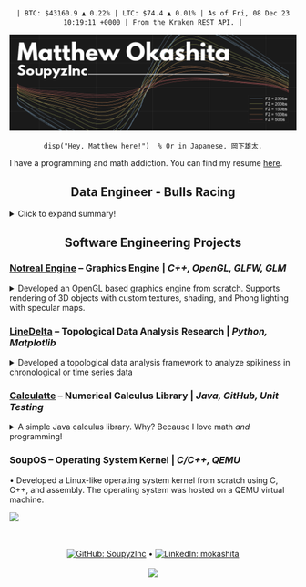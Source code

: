 <!--
  Thanks for peeking under the hood! It's pretty neat, right?

  I used <a href="https://github.com/ouuan">ouuan's</a> 
  <a href="https://github.com/ouuan/ouuan">README</a> as a guide 
  to setting up this repository's GitHub Actions to display the 
  below crypto prices.

  I'm glad you enjoyed my README enough to take a peak under 
  the hood! <3
    - Matthew Okashita • @SoupyzInc (https://github.com/SoupyzInc)
-->

<div align="center">
<!--START_SECTION:crypto-prices-->
<pre><code>| BTC: $43160.9 ▲ 0.22% | LTC: $74.4 ▲ 0.01% | As of Fri, 08 Dec 23 10:19:11 +0000 | From the Kraken REST API. |</code></pre>
<!--END_SECTION:crypto-prices-->
</div>

<img src="https://github.com/SoupyzInc/SoupyzInc/blob/master/Images/Github%20Banner%20TTC%20Graph%20Slim.png" alt="Matthew Okashita | SoupyzInc">

<div align="center">
  <pre><code>disp("Hey, Matthew here!")  % Or in Japanese, 岡下雄太.</code></pre>
</div>

<p>I have a programming and math addiction. You can find my resume <a href="https://www.linkedin.com/in/mokashita/overlay/1635514778922/single-media-viewer/?profileId=ACoAADPHAC4BI6608hnqkoFshpYzlnDPZfaZrEQ">here</a>.</p>

<h2 align="center">Data Engineer - Bulls Racing</h2>
<details><summary>Click to expand summary!</summary>
•	<b><ins>Saved $2,495</ins></b> per year from the team’s budget by developing a bespoke tire data analysis program using MATLAB to substitute out-of-budget software such as OptimumTire.
<br>•	<b><ins>Justified purchasing of over $4,000 in new tires with 90 different graphs</ins></b> (FY vs SA and MZ vs SA) comparing different tire and rim combinations. Graphs also determined an optimal tire pressure of 10 PSI for our vehicle setup.
<br>•	Documented and maintain over 60 different sensors and 190 data channels that these sensors produce.
<br>•	Assisted in the design on the new wiring harness by calculating safety of lighter, lower-gauge wires in the safety circuit.
<br>•	Promoted to Junior Engineer for consistent daily dedication of progressive work towards the team. Consistently produced work that positively impacted the quality of our car. Junior Engineer is a steppingstone role to becoming a Design Lead or other Executive Board and leadership positions.
</details>

<h2 align="center">Software Engineering Projects</h2>
<h3><a href="https://github.com/SoupyzInc/NotrealEngine">Notreal Engine</a> – Graphics Engine | <i>C++, OpenGL, GLFW, GLM</i></h3>
<details><summary>Developed an OpenGL based graphics engine from scratch. Supports rendering of 3D objects with custom textures, shading, and Phong lighting with specular maps.</summary>
<br><img src="https://github.com/SoupyzInc/NotrealEngine/blob/main/docs/58abe127/phong_demo.png" alt="A wooden crate with shiny metal reinforcements.">
</details>

<h3><a href="https://github.com/SoupyzInc/LineDelta">LineDelta</a> – Topological Data Analysis Research | <i>Python, Matplotlib</i></h3>
<details><summary>Developed a topological data analysis framework to analyze spikiness in chronological or time series data</summary>
<br>•	Placed third in the state of Florida out of twenty-four other mathematics and computational science academic research projects at the Florida State Science and Engineering Fair, which tied the school record for placement. 
<br>•	Placed first in Pasco County district in mathematics and computational sciences category and awarded the Mu Alpha Theta Award for the most challenging, original, thorough, and creative investigation of a problem involving mathematics accessible to a high school student at the Pasco Science & Engineering Showcase.
</details>

<h3><a href="https://github.com/Derivasians/Calculatte">Calculatte</a> – Numerical Calculus Library | <i>Java, GitHub, Unit Testing</i></h3>
<details><summary>A simple Java calculus library. Why? Because I love math <i>and</i> programming!</summary>
<br><pre><code>// Integrate f(x) = 2x from 0 to 2.

import io.github.derivasians.calculatte.*;

Calculatte c = new Calculatte();
Function TwoX = x -> 2 * x;

double a = c.integrate(0, 2, TwoX);
System.out.println(a);</code></pre>
</details>

<h3>SoupOS – Operating System Kernel | <i>C/C++, QEMU</i></h3>
•	Developed a Linux-like operating system kernel from scratch using C, C++, and assembly. The operating
system was hosted on a QEMU virtual machine.

![](https://hit.yhype.me/github/profile?user_id=54863556)

<br><p align="center"><a href="https://github.com/SoupyzInc"><img src="https://github.com/gauravghongde/social-icons/blob/master/PNG/Color/Github.png" height="14" alt="GitHub: "> SoupyzInc</a> • <a href="https://www.linkedin.com/in/mokashita/"><img src="https://github.com/gauravghongde/social-icons/blob/master/PNG/Color/LinkedIN.png" height="14" alt="LinkedIn: "> mokashita</a><br><br><img src="https://komarev.com/ghpvc/?username=SoupyzInc&color=b5bd68"></p>

